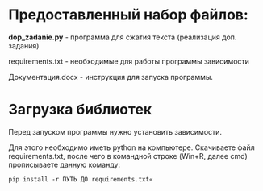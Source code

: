 # Предоставленный набор файлов:
**dop_zadanie.py** - программа для сжатия текста (реализация доп. задания)  

requirements.txt - необходимые для работы программы зависимости  

Документация.docx - инструкция для запуска программы.

# Загрузка библиотек
Перед запуском программы нужно установить зависимости.  

Для этого необходимо иметь python на компьютере. 
Скачиваете файл requirements.txt, после чего в командной строке (Win+R, далее cmd) прописываете данную команду:

`pip install -r ПУТЬ ДО requirements.txt«` 
